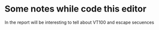# Some notes while code this editor

In the report will be interesting to tell about VT100 and escape secuences
